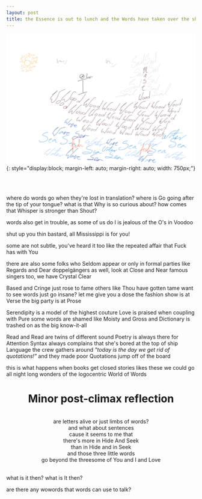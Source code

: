 ```yaml
---
layout: post
title: the Essence is out to lunch and the Words have taken over the ship
---
```


![Drawn words](/assets/img/drawn-words.png){: style="display:block; margin-left: auto; margin-right: auto; width: 750px;"}

<p style="white-space: pre; text-align: center;">

where do words go when they're lost in translation?
where is Go going after the tip of your tongue?
what is that Why is so curious about?
how comes that Whisper is stronger than Shout?

words also get in trouble, as some of us do
I is jealous of the O's in Voodoo

shut up you thin bastard, all Mississippi is for you!

some are not subtle, you've heard it too
like the repeated affair that Fuck has with You

there are also some folks who Seldom appear
or only in formal parties like Regards and Dear
doppelgängers as well, look at Close and Near
famous singers too, we have Crystal Clear

Based and Cringe just rose to fame
others like Thou have gotten tame
want to see words just go insane? let me give you a dose
the fashion show is at Verse
the big party is at Prose

Serendipity is a model of the highest couture
Love is praised when coupling with Pure
some words are shamed like Moisty and Gross
and Dictionary is trashed on as the big know-it-all

Read and Read are twins of different sound
Poetry is always there for Attention
Syntax always complains that she's bored
at the top of ship Language the crew gathers around
<i>"today is the day we get rid of quotations!"</i>
and they made poor Quotations jump off of the board

this is what happens when books get closed
stories likes these we could go all night long
wonders of the logocentric World of Words
</p> 

<h1 style="text-align: center;"> Minor post-climax reflection</h1>

<p style="white-space: pre; text-align:center;">
are letters alive or just limbs of words?
and what about sentences
cause it seems to me that
there's more in Hide And Seek
than in Hide and in Seek
and those three little words
go beyond the threesome of You and I and Love

what is it then?
what is It then?

are there any wowords that words can use to talk?
</p>
